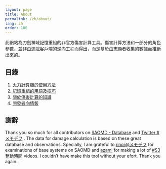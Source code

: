 ```yaml
---
layout: page
title: About
permalink: /zh/about/
lang: zh
order: 100
---
```

此網站為刀劍神域記憶重組的非官方傷害計算工具。傷害計算方法和一部分的角色參數，並非由遊戲客戶端的逆向工程而得出，而是基於由志願者收集的數據而推斷出來的。

## 目錄
1. [火力計算機的使用方法](/zh/usage)
2. [記憶重組的用語及技巧](/zh/tips)
3. [關於傷害計算的知識](/zh/knowledge)
4. [開發者向情報](/zh/developer)

## 謝辭
Thank you so much for all contributors on
[SAOMD - Database](https://saomd-fanadata.fr/)
and
[Twitter #メモデフ](https://twitter.com/search?q=%23%E3%83%A1%E3%83%A2%E3%83%87%E3%83%95)
.
The data for damage calculation is based on these great database and observations. 
Specially, I am grateful to [rinor@メモデフ](https://twitter.com/rinor7001)
for examinations of base systems on SAOMD and [azami](https://twitter.com/azami0172) for making a lot of [#S3発動時間](https://twitter.com/search?q=%23S3%E7%99%BA%E5%8B%95%E6%99%82%E9%96%93&src=typd) videos.
I couldn’t have make this tool without your efort. 
Thank you again.
